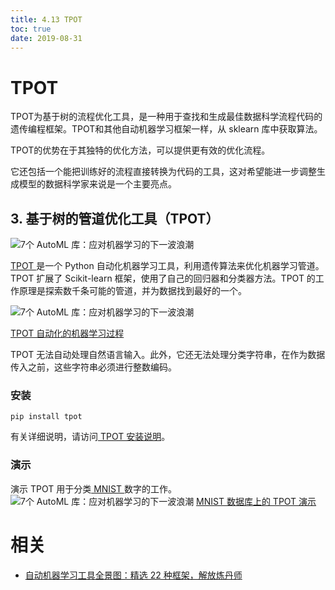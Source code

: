 ```yaml
---
title: 4.13 TPOT
toc: true
date: 2019-08-31
---
```


# TPOT


TPOT为基于树的流程优化工具，是一种用于查找和生成最佳数据科学流程代码的遗传编程框架。TPOT和其他自动机器学习框架一样，从 sklearn 库中获取算法。

TPOT的优势在于其独特的优化方法，可以提供更有效的优化流程。

它还包括一个能把训练好的流程直接转换为代码的工具，这对希望能进一步调整生成模型的数据科学家来说是一个主要亮点。

## 3. 基于树的管道优化工具（TPOT）

![7个 AutoML 库：应对机器学习的下一波浪潮](https://static.geekbang.org/infoq/5cc020d25231b.png?imageView2/0/w/800)

[TPOT ](http://epistasislab.github.io/tpot/)是一个 Python 自动化机器学习工具，利用遗传算法来优化机器学习管道。TPOT 扩展了 Scikit-learn 框架，使用了自己的回归器和分类器方法。TPOT 的工作原理是探索数千条可能的管道，并为数据找到最好的一个。

![7个 AutoML 库：应对机器学习的下一波浪潮](https://static.geekbang.org/infoq/5cc02110d539b.png?imageView2/0/w/800)

[TPOT 自动化的机器学习过程](https://github.com/EpistasisLab/tpot/blob/master/images/tpot-ml-pipeline.png)

TPOT 无法自动处理自然语言输入。此外，它还无法处理分类字符串，在作为数据传入之前，这些字符串必须进行整数编码。

### 安装

```
pip install tpot
```

有关详细说明，请访问[ TPOT 安装说明](http://epistasislab.github.io/tpot/installing/)。

### 演示

演示 TPOT 用于分类[ MNIST ](https://www.google.com/search?q=mnist&rlz=1C1CHBF_enIN813IN813&oq=MNIST&aqs=chrome.0.0j69i60l2j0l3.1196j0j7&sourceid=chrome&ie=UTF-8)数字的工作。
![7个 AutoML 库：应对机器学习的下一波浪潮](https://static.geekbang.org/infoq/5cc0217dcc2b7.png?imageView2/0/w/800)
[MNIST 数据库上的 TPOT 演示](https://epistasislab.github.io/tpot/)






# 相关

- [自动机器学习工具全景图：精选 22 种框架，解放炼丹师](https://zhuanlan.zhihu.com/p/42715527)
